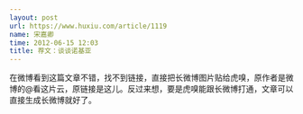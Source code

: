 ```yaml
---
layout: post
url: https://www.huxiu.com/article/1119
name: 宋嘉卿
time: 2012-06-15 12:03
title: 荐文：谈谈诺基亚
---
```

在微博看到这篇文章不错，找不到链接，直接把长微博图片贴给虎嗅，原作者是微博的@看这片云，原链接是这儿。反过来想，要是虎嗅能跟长微博打通，文章可以直接生成长微博就好了。

